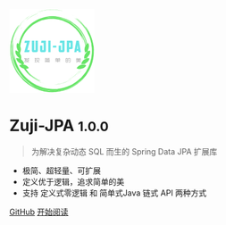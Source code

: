 ![logo](assets/images/logo.png)

# Zuji-JPA <small>1.0.0</small>

> 为解决复杂动态 SQL 而生的 Spring Data JPA 扩展库

- 极简、超轻量、可扩展
- 定义优于逻辑，追求简单的美
- 支持 定义式零逻辑 和 简单式Java 链式 API 两种方式

[GitHub](https://github.com/azhengZJ/zuji-jpa)
[开始阅读](README)
